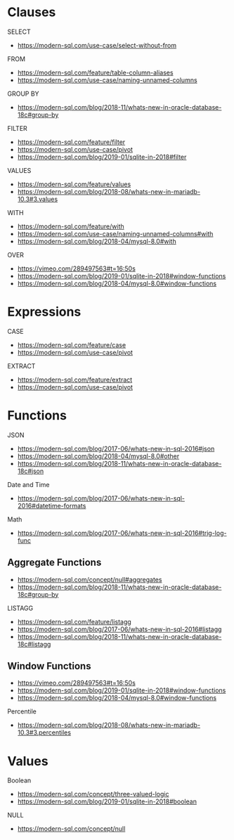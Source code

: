 Clauses
=======

SELECT
- https://modern-sql.com/use-case/select-without-from

FROM
- https://modern-sql.com/feature/table-column-aliases
- https://modern-sql.com/use-case/naming-unnamed-columns

GROUP BY
- https://modern-sql.com/blog/2018-11/whats-new-in-oracle-database-18c#group-by

FILTER
- https://modern-sql.com/feature/filter
- https://modern-sql.com/use-case/pivot
- https://modern-sql.com/blog/2019-01/sqlite-in-2018#filter

VALUES
- https://modern-sql.com/feature/values
- https://modern-sql.com/blog/2018-08/whats-new-in-mariadb-10.3#3.values

WITH
- https://modern-sql.com/feature/with
- https://modern-sql.com/use-case/naming-unnamed-columns#with
- https://modern-sql.com/blog/2018-04/mysql-8.0#with

OVER
- https://vimeo.com/289497563#t=16:50s
- https://modern-sql.com/blog/2019-01/sqlite-in-2018#window-functions
- https://modern-sql.com/blog/2018-04/mysql-8.0#window-functions

Expressions
===========

CASE
- https://modern-sql.com/feature/case
- https://modern-sql.com/use-case/pivot

EXTRACT
- https://modern-sql.com/feature/extract
- https://modern-sql.com/use-case/pivot

Functions
=========

JSON
- https://modern-sql.com/blog/2017-06/whats-new-in-sql-2016#json
- https://modern-sql.com/blog/2018-04/mysql-8.0#other
- https://modern-sql.com/blog/2018-11/whats-new-in-oracle-database-18c#json

Date and Time
- https://modern-sql.com/blog/2017-06/whats-new-in-sql-2016#datetime-formats

Math
- https://modern-sql.com/blog/2017-06/whats-new-in-sql-2016#trig-log-func

Aggregate Functions
-------------------
- https://modern-sql.com/concept/null#aggregates
- https://modern-sql.com/blog/2018-11/whats-new-in-oracle-database-18c#group-by

LISTAGG
- https://modern-sql.com/feature/listagg
- https://modern-sql.com/blog/2017-06/whats-new-in-sql-2016#listagg
- https://modern-sql.com/blog/2018-11/whats-new-in-oracle-database-18c#listagg

Window Functions
----------------
- https://vimeo.com/289497563#t=16:50s
- https://modern-sql.com/blog/2019-01/sqlite-in-2018#window-functions
- https://modern-sql.com/blog/2018-04/mysql-8.0#window-functions

Percentile
- https://modern-sql.com/blog/2018-08/whats-new-in-mariadb-10.3#3.percentiles

Values
======

Boolean
- https://modern-sql.com/concept/three-valued-logic
- https://modern-sql.com/blog/2019-01/sqlite-in-2018#boolean

NULL
- https://modern-sql.com/concept/null